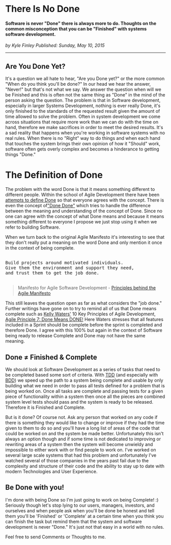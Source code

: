 # There Is No Done

#### Software is never "Done" there is always more to do. Thoughts on the common misconception that you can be "Finished" with systems software development.

_<div class="article-meta-data"> by <span class="article-meta-author" itemprop="author">Kyle Finley</span> Published: <time itemprop="pubdate" datetime="5/10/2015 12:02:07 PM">Sunday, May 10, 2015</time></div>_

---

## Are You Done Yet?

It's a question we all hate to hear, "Are you Done yet?" or the more common "When do you think you'll be done?" In our head we hear the answer, "Never!" but that's not what we say. We answer the question when will we be Finished and this is often not the same thing as "Done" in the mind of the person asking the question. The problem is that in Software development, especially in larger Systems Development, nothing is ever really Done, it's only finished to the standards of the requested result given the amount of time allowed to solve the problem. Often in system development we come across situations that require more work than we can do with the time on hand, therefore we make sacrifices in order to meet the desired results. It's a sad reality that happens when you're working in software systems with no real rules. When there is no "Right" way to do things and when each hand that touches the system brings their own opinion of how it "Should" work, software often gets overly complex and becomes a hinderance to getting things "Done."

# The Definition of Done

The problem with the word Done is that it means something different to different people. Within the school of Agile Development there have been [attempts to define Done](https://goo.gl/XLSKqm) so that everyone agrees with the concept. There is even the concept of["Done Done"](http://goo.gl/NLAflh) which tries to handle the difference between the meaning and understanding of the concept of Done. Since no one can agree with the concept of what Done means and because it means something different to everyone I propose we just stop using it when we refer to building Software.

When we turn back to the original Agile Manifesto it's interesting to see that they don't really put a meaning on the word Done and only mention it once in the context of being complete.

<pre>

Build projects around motivated individuals.
Give them the environment and support they need,
and trust them to get the job done.

</pre>

> Manifesto for Agile Software Development - [Principles behind the Agile Manifesto](http://goo.gl/o3J33o)

This still leaves the question open as far as what considers the "job done." Further writings have gone on to try to remind all of us that Done means complete such as [Kelly Waters'](https://goo.gl/MuNG0r) 10 Key Principles of Agile Development, [Agile Principle 7: Done Means DONE!](http://goo.gl/vvcgxq) Here Waters stresses that all features included in a Sprint should be complete before the sprint is completed and therefore Done. I agree with this 100% but again in the context of Software being ready to release Complete and Done may not have the same meaning.

## Done ≠ Finished & Complete

We should look at Software Development as a series of tasks that need to be completed based some sort of criteria. With [TDD](http://goo.gl/HbJWgq) (and especially with [BDD](http://goo.gl/FIf9FY)) we speed up the path to a system being complete and usable by only building what we need in order to pass all tests defined for a problem that is being worked on. Once all tasks are complete and passing tests for a given piece of functionality within a system then once all the pieces are combined system level tests should pass and the system is ready to be released. Therefore it is Finished and Complete.

But is it done? Of course not. Ask any person that worked on any code if there is something they would like to change or improve if they had the time given to them to do so and you'll have a long list of areas of the code that could be worked on and the system be made better. Unfortunately this isn't always an option though and if some time is not dedicated to improving or rewriting areas of a system then the system will become unwieldy and impossible to either work with or find people to work on. I've worked on several large scale systems that had this problem and unfortunately I've watched several of those companies in the years past fail due to the complexity and structure of their code and the ability to stay up to date with modern Technologies and User Experience.

## Be Done with you!

I'm done with being Done so I'm just going to work on being Complete! :) Seriously though let's stop lying to our users, managers, investors, and ourselves and when people ask when you'll be done be honest and tell them you'll be 'Finished' or 'Complete' at a certain time when you think you can finish the task but remind them that the system and software development is never "Done." It's just not that easy in a world with no rules.

Feel free to send Comments or Thoughts to me.
